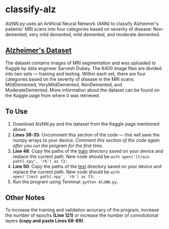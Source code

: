 # classify-alz
AlzNN.py uses an Artificial Neural Network (ANN) to classify Alzheimer's patients' MRI scans into four categories based on severity of disease: Non-demented, very mild demented, mild demented, and moderate demented.

## <a href= "https://www.kaggle.com/tourist55/alzheimers-dataset-4-class-of-images">Alzheimer's Dataset</a>

The dataset contains images of MRI segmentation and was uploaded to Kaggle by data engineer Sarvesh Dubey. The 6400 image files are divided into two sets — training and testing. Within each set, there are four categories based on the severity of disease in the MRI scans: MildDemented, VeryMildDemented, NonDemented, and ModerateDemented. More information about the dataset can be found on the Kaggle page from where it was retrieved.

## To Use

1. Download AlzNN.py and the dataset from the Kaggle page mentioned above.
2. <b>Lines 38-35</b>: Uncomment this section of the code — this will save the numpy arrays to your device. <i> Comment this section of the code again after you run the program for the first time.</i>
3. <b>Line 48</b>: Copy the paths of the <u>train</u> directory saved on your device and replace the current path. New code should be <code>with open('[train path].npy', 'rb') as f2:</code>
4.  <b>Line 50</b>: Copy the paths of the <u>test</u> directory saved on your device and replace the current path. New code should be <code>with open('[test path].npy', 'rb') as f3:</code>  
5.  Run the program using Terminal: <code>python AlzNN.py</code>.

## Other Notes

To increase the training and validation accuracy of the program, increase the number of epochs <b>(Line 121)</b> or increase the number of convolutional layers <b>(copy and paste Lines 68-69)</b>.


